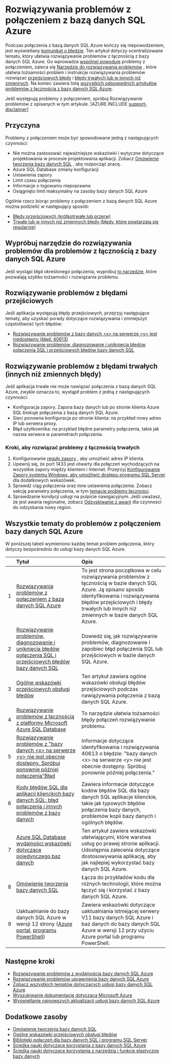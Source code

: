 <properties
    pageTitle="Rozwiązywanie typowych problemów połączenia z bazą danych SQL Azure"
    description="Procedura identyfikowanie i rozwiązywanie typowych błędów połączenia bazy danych SQL Azure."
    services="sql-database"
    documentationCenter=""
    authors="dalechen"
    manager="felixwu"
    editor=""/>

<tags
    ms.service="sql-database"
    ms.workload="data-management"
    ms.tgt_pltfrm="na"
    ms.devlang="na"
    ms.topic="article"
    ms.date="08/31/2016"
    ms.author="daleche"/>

# <a name="troubleshoot-connection-issues-to-azure-sql-database"></a>Rozwiązywania problemów z połączeniem z bazą danych SQL Azure

Podczas połączenia z bazą danych SQL Azure kończy się niepowodzeniem, jest wyświetlany [komunikat o błędzie](sql-database-develop-error-messages.md). Ten artykuł dotyczy scentralizowane tematu, który ułatwia rozwiązywanie problemów z łącznością z bazy danych SQL Azure. Go wprowadza [wspólnej powoduje](#cause) problemy z połączeniem, zaleca się [Narzędzie do rozwiązywania problemów](#try-the-troubleshooter-for-azure-sql-database-connectivity-issues) , które ułatwia tożsamości problem i instrukcje rozwiązywania problemów rozwiązać [przejściowych błędy](#troubleshoot-transient-errors) i [błędy trwałych lub w innych niż zmiennych](#troubleshoot-the-persistent-errors). Na koniec zawiera listę [wszystkich odpowiednich artykułów problemów z łącznością z bazy danych SQL Azure](#all-topics-for-azure-sql-database-connection-problems).

Jeśli występują problemy z połączeniem, spróbuj Rozwiązywanie problemów z opisanych w tym artykule.
[AZURE.INCLUDE [support-disclaimer](../../includes/support-disclaimer.md)]

## <a name="cause"></a>Przyczyna

Problemy z połączeniem może być spowodowane jedną z następujących czynności:

- Nie można zastosować najważniejsze wskazówki i wytyczne dotyczące projektowania w procesie projektowania aplikacji.  Zobacz [Omówienie tworzenia bazy danych SQL](sql-database-develop-overview.md) , aby rozpocząć pracę.
- Azure SQL Database zmiany konfiguracji
- Ustawienia zapory
- Limit czasu połączenia
- Informacje o logowaniu niepoprawne
- Osiągnięto limit maksymalny na zasoby bazy danych SQL Azure

Ogólnie rzecz biorąc problemy z połączeniem z bazą danych SQL Azure można podzielić w następujący sposób:

- [Błędy przejściowych (krótkotrwałe lub przerw)](#troubleshoot-transient-errors)
- [Trwałe lub w innych niż zmiennych błędy (błędy, które powtarzają się regularnie)](#troubleshoot-the-persistent-errors)

## <a name="try-the-troubleshooter-for-azure-sql-database-connectivity-issues"></a>Wypróbuj narzędzie do rozwiązywania problemów dla problemów z łącznością z bazy danych SQL Azure

Jeśli wystąpi błąd określonego połączenia, wypróbuj [to narzędzie](https://support.microsoft.com/help/10085/troubleshooting-connectivity-issues-with-microsoft-azure-sql-database), które pozwalają szybko tożsamości i rozwiązania problemu.

## <a name="troubleshoot-transient-errors"></a>Rozwiązywanie problemów z błędami przejściowych
Jeśli aplikacja występują błędy przejściowych, przejrzyj następujące tematy, aby uzyskać porady dotyczące rozwiązywania i zmniejszyć częstotliwość tych błędów:

- [Rozwiązywanie problemów z bazy danych &lt;x&gt; na serwerze &lt;y&gt; jest niedostępny (błąd: 40613)](sql-database-troubleshoot-connection.md)
- [Rozwiązywanie problemów, diagnozowanie i uniknięcia błędów połączenia SQL i przejściowych błędów bazy danych SQL](sql-database-connectivity-issues.md)

<a id="troubleshoot-the-persistent-errors" name="troubleshoot-the-persistent-errors"></a>

## <a name="troubleshoot-persistent-errors-non-transient-errors"></a>Rozwiązywanie problemów z błędami trwałych (innych niż zmiennych błędy)

Jeśli aplikacja trwale nie może nawiązać połączenia z bazą danych SQL Azure, zwykle oznacza to, wystąpił problem z jedną z następujących czynności:

- Konfiguracja zapory. Zapora bazy danych lub po stronie klienta Azure SQL blokuje połączenia z bazą danych SQL Azure.
- Sieci ponowna konfiguracja po stronie klienta: na przykład nowy adres IP lub serwera proxy.
- Błąd użytkownika: na przykład błędne parametry połączenia, takie jak nazwa serwera w parametrach połączenia.

### <a name="steps-to-resolve-persistent-connectivity-issues"></a>Kroki, aby rozwiązać problemy z łącznością trwałych

1.  Konfigurowanie [reguły zapory](sql-database-configure-firewall-settings.md) , aby umożliwić adres IP klienta.
2.  Upewnij się, że port 1433 jest otwarty dla połączeń wychodzących na wszystkie zapory między klientem i Internet. Przejrzyj [Konfigurowanie Zapory systemu Windows, aby umożliwić dostępu programu SQL Server](https://msdn.microsoft.com/library/cc646023.aspx) dla dodatkowych wskazówek.
3.  Sprawdź ciąg połączenia oraz inne ustawienia połączenia. Zobacz sekcję parametry połączenia, w tym [temacie problemy łączności](sql-database-connectivity-issues.md#connections-to-azure-sql-database).
4.  Sprawdzanie kondycji usługi na pulpicie nawigacyjnym. Jeśli uważasz, że jest awaria regionalne, zobacz [Odzyskiwanie z awarii](sql-database-disaster-recovery.md) dla czynności do odzyskania nowy region.

## <a name="all-topics-for-azure-sql-database-connection-problems"></a>Wszystkie tematy do problemów z połączeniem bazy danych SQL Azure

W poniższej tabeli wymieniono każdej temat problem połączenia, który dotyczy bezpośrednio do usługi bazy danych SQL Azure.


| &nbsp; | Tytuł | Opis |
| --: | :-- | :-- |
| 1 | [Rozwiązywania problemów z połączeniem z bazą danych SQL Azure](sql-database-troubleshoot-common-connection-issues.md) | To jest strona początkowa w celu rozwiązywania problemów z łącznością w bazie danych SQL Azure. Ją opisano sposób identyfikowania i rozwiązywania błędów przejściowych i błędy trwałych lub innych niż zmiennych w bazie danych SQL Azure. |
| 2 | [Rozwiązywanie problemów, diagnozowanie i uniknięcia błędów połączenia SQL i przejściowych błędów bazy danych SQL](sql-database-connectivity-issues.md) | Dowiedz się, jak rozwiązywanie problemów, diagnozowanie i zapobiec błąd połączenia SQL lub przejściowych w bazie danych SQL Azure. |
| 3 | [Ogólne wskazówki przejściowych obsługi błędów](best-practices-retry-general.md) | Ten artykuł zawiera ogólne wskazówki obsługi błędów przejściowych podczas nawiązywania połączenia z bazą danych SQL Azure. |
| 4 | [Rozwiązywanie problemów z łącznością z platformy Microsoft Azure SQL Database](https://support.microsoft.com/help/10085/troubleshooting-connectivity-issues-with-microsoft-azure-sql-database) | To narzędzie ułatwia tożsamości błędy połączeń rozwiązywanie problemu. |
| 5 | [Rozwiązywanie problemów z "bazy danych &lt;x&gt; na serwerze &lt;y&gt; nie jest obecnie dostępny. Spróbuj ponownie później połączenia"Błąd](sql-database-troubleshoot-connection.md) | Informacje dotyczące identyfikowania i rozwiązywania 40613 o błędzie: "bazy danych &lt;x&gt; na serwerze &lt;y&gt; nie jest obecnie dostępny. Spróbuj ponownie później połączenia." |
| 6 | [Kody błędów SQL dla aplikacji klienckich bazy danych SQL: błąd połączenia i innych problemów z bazy danych](sql-database-develop-error-messages.md) | Zawiera informacje dotyczące kodów błędów SQL dla bazy danych SQL aplikacje klienckie, takie jak typowych błędów połączenia bazy danych, problemów kopii bazy danych i ogólnych błędów. |
| 7 | [Azure SQL Database wydajności wskazówki dotyczące pojedynczego baz danych](sql-database-performance-guidance.md) | Ten artykuł zawiera wskazówki ułatwiającymi, które warstwa usług po prawej stronie aplikacji. Udostępnia zalecenia dotyczące dostosowywania aplikację, aby jak najlepiej wykorzystać bazy danych SQL Azure. |
| 8 | [Omówienie tworzenia bazy danych SQL](sql-database-develop-overview.md) | Łącza do przykładów kodu dla różnych technologii, które można łączyć się i korzystać z bazy danych SQL Azure. |
| 9 | Uaktualnianie do bazy danych SQL Azure w wersji 12 strony ([Azure portal](sql-database-upgrade-server-portal.md), [programu PowerShell](sql-database-upgrade-server-powershell.md)) | Zawiera wskazówki dotyczące uaktualniania istniejącej serwery V11 bazy danych SQL Azure i baz danych do bazy danych SQL Azure w wersji 12 przy użyciu Azure portal lub programu PowerShell. |


## <a name="next-steps"></a>Następne kroki

- [Rozwiązywanie problemów z wydajnością bazy danych SQL Azure](sql-database-troubleshoot-performance.md)
- [Rozwiązywanie problemów uprawnienia bazy danych SQL Azure](sql-database-troubleshoot-permissions.md)
- [Zobacz wszystkich tematów dotyczących usługi bazy danych SQL Azure](sql-database-index-all-articles.md)
- [Wyszukiwanie dokumentację dotyczącą Microsoft Azure](http://azure.microsoft.com/search/documentation/)
- [Wyświetlanie najnowszych aktualizacji usługi bazy danych SQL Azure](http://azure.microsoft.com/updates/?service=sql-database)


## <a name="additional-resources"></a>Dodatkowe zasoby

- [Omówienie tworzenia bazy danych SQL](sql-database-develop-overview.md)
- [Ogólne wskazówki przejściowych obsługi błędów](../best-practices-retry-general.md)
- [Biblioteki połączeń dla bazy danych SQL i programu SQL Server](sql-database-libraries.md)
- [Ścieżka nauki dotyczące korzystania z bazy danych SQL Azure](https://azure.microsoft.com/documentation/learning-paths/sql-database-training-learn-sql-database)
- [Ścieżka nauki dotyczące korzystania z narzędzia i funkcje elastyczne bazy danych](https://azure.microsoft.com/documentation/learning-paths/sql-database-elastic-scale) 
